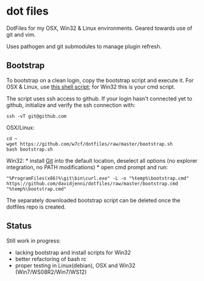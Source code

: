 dot files
=========

DotFiles for my OSX, Win32 & Linux environments. Geared towards use of git and vim.

Uses pathogen and git submodules to manage plugin refresh.

Bootstrap
---------
To bootstrap on a clean login, copy the bootstrap script and execute it. For OSX & Linux,
use [this shell script](https://github.com/w7cf/dotfiles/blob/master/bootstrap.sh); for Win32 this is your cmd script.

The script uses ssh access to github. If your login hasn't connected yet to github,
initialize and verify the ssh connection with:

    ssh -vT git@github.com


OSX/Linux:

    cd ~
    wget https://github.com/w7cf/dotfiles/raw/master/bootstrap.sh
    bash bootstrap.sh

Win32:
	* install [Git](http://git-scm.com/download/win) into the default location,
	  deselect all options (no explorer integration, no PATH modifications)
	* open cmd prompt and run:

    "%ProgramFiles(x86)%\git\bin\curl.exe" -L -o "%temp%\bootstrap.cmd" https://github.com/davidjenni/dotfiles/raw/master/bootstrap.cmd
    "%temp%\bootstrap.cmd"

The separately downloaded bootstrap script can be deleted once the dotfiles repo is created.

Status
------

Still work in progress:
* lacking bootstrap and install scripts for Win32
* better refactoring of bash rc
* proper testing in Linux(debian), OSX and Win32 (Win7/WS08R2/Win7/WS12)
